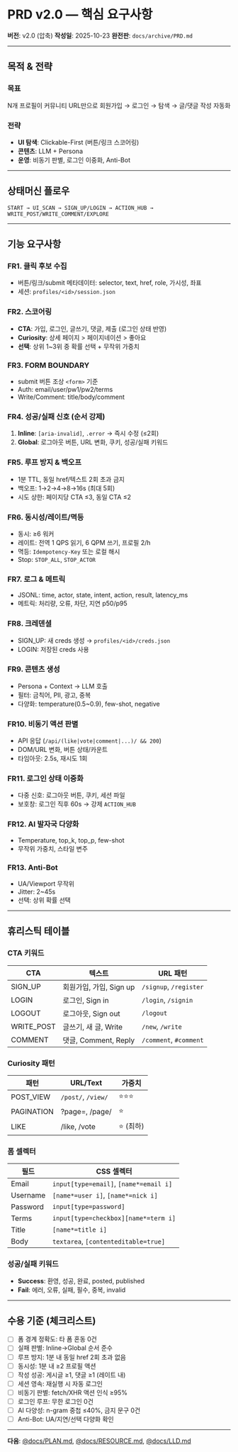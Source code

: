 # PRD v2.0 — 핵심 요구사항

**버전**: v2.0 (압축)
**작성일**: 2025-10-23
**완전판**: `docs/archive/PRD.md`

---

## 목적 & 전략

### 목표
N개 프로필이 커뮤니티 URL만으로 회원가입 → 로그인 → 탐색 → 글/댓글 작성 자동화

### 전략
- **UI 탐색**: Clickable-First (버튼/링크 스코어링)
- **콘텐츠**: LLM + Persona
- **운영**: 비동기 판별, 로그인 이중화, Anti-Bot

---

## 상태머신 플로우

```
START → UI_SCAN → SIGN_UP/LOGIN → ACTION_HUB → WRITE_POST/WRITE_COMMENT/EXPLORE
```

---

## 기능 요구사항

### FR1. 클릭 후보 수집
- 버튼/링크/submit 메타데이터: selector, text, href, role, 가시성, 좌표
- 세션: `profiles/<id>/session.json`

### FR2. 스코어링
- **CTA**: 가입, 로그인, 글쓰기, 댓글, 제출 (로그인 상태 반영)
- **Curiosity**: 상세 페이지 > 페이지네이션 > 좋아요
- **선택**: 상위 1~3위 중 확률 선택 + 무작위 가중치

### FR3. FORM BOUNDARY
- submit 버튼 조상 `<form>` 기준
- Auth: email/user/pw1/pw2/terms
- Write/Comment: title/body/comment

### FR4. 성공/실패 신호 (순서 강제)
1. **Inline**: `[aria-invalid]`, `.error` → 즉시 수정 (≤2회)
2. **Global**: 로그아웃 버튼, URL 변화, 쿠키, 성공/실패 키워드

### FR5. 루프 방지 & 백오프
- 1분 TTL, 동일 href/텍스트 2회 초과 금지
- 백오프: 1→2→4→8→16s (최대 5회)
- 시도 상한: 페이지당 CTA ≤3, 동일 CTA ≤2

### FR6. 동시성/레이트/멱등
- 동시: ≥6 워커
- 레이트: 전역 1 QPS 읽기, 6 QPM 쓰기, 프로필 2/h
- 멱등: `Idempotency-Key` 또는 로컬 해시
- Stop: `STOP_ALL`, `STOP_ACTOR`

### FR7. 로그 & 메트릭
- JSONL: time, actor, state, intent, action, result, latency_ms
- 메트릭: 처리량, 오류, 차단, 지연 p50/p95

### FR8. 크레덴셜
- SIGN_UP: 새 creds 생성 → `profiles/<id>/creds.json`
- LOGIN: 저장된 creds 사용

### FR9. 콘텐츠 생성
- Persona + Context → LLM 호출
- 필터: 금칙어, PII, 광고, 중복
- 다양화: temperature(0.5~0.9), few-shot, negative

### FR10. 비동기 액션 판별
- API 응답 (`/api/(like|vote|comment|...)/ && 200`)
- DOM/URL 변화, 버튼 상태/카운트
- 타임아웃: 2.5s, 재시도 1회

### FR11. 로그인 상태 이중화
- 다중 신호: 로그아웃 버튼, 쿠키, 세션 파일
- 보호창: 로그인 직후 60s → 강제 `ACTION_HUB`

### FR12. AI 발자국 다양화
- Temperature, top_k, top_p, few-shot
- 무작위 가중치, 스타일 변주

### FR13. Anti-Bot
- UA/Viewport 무작위
- Jitter: 2~45s
- 선택: 상위 확률 선택

---

## 휴리스틱 테이블

### CTA 키워드
| CTA | 텍스트 | URL 패턴 |
|-----|--------|----------|
| SIGN_UP | 회원가입, 가입, Sign up | `/signup`, `/register` |
| LOGIN | 로그인, Sign in | `/login`, `/signin` |
| LOGOUT | 로그아웃, Sign out | `/logout` |
| WRITE_POST | 글쓰기, 새 글, Write | `/new`, `/write` |
| COMMENT | 댓글, Comment, Reply | `/comment`, `#comment` |

### Curiosity 패턴
| 패턴 | URL/Text | 가중치 |
|------|----------|--------|
| POST_VIEW | `/post/`, `/view/` | ⭐⭐⭐ |
| PAGINATION | ?page=, /page/ | ⭐ |
| LIKE | /like, /vote | ⭐ (최하) |

### 폼 셀렉터
| 필드 | CSS 셀렉터 |
|------|-----------|
| Email | `input[type=email]`, `[name*=email i]` |
| Username | `[name*=user i]`, `[name*=nick i]` |
| Password | `input[type=password]` |
| Terms | `input[type=checkbox][name*=term i]` |
| Title | `[name*=title i]` |
| Body | `textarea`, `[contenteditable=true]` |

### 성공/실패 키워드
- **Success**: 환영, 성공, 완료, posted, published
- **Fail**: 에러, 오류, 실패, 필수, 중복, invalid

---

## 수용 기준 (체크리스트)

- [ ] 폼 경계 정확도: 타 폼 혼동 0건
- [ ] 실패 판별: Inline→Global 순서 준수
- [ ] 루프 방지: 1분 내 동일 href 2회 초과 없음
- [ ] 동시성: 1분 내 ≥2 프로필 액션
- [ ] 작성 성공: 게시글 ≥1, 댓글 ≥1 (레이트 내)
- [ ] 세션 영속: 재실행 시 자동 로그인
- [ ] 비동기 판별: fetch/XHR 액션 인식 ≥95%
- [ ] 로그인 루프: 무한 로그인 0건
- [ ] AI 다양성: n-gram 중첩 ≤40%, 금지 문구 0건
- [ ] Anti-Bot: UA/지연/선택 다양화 확인

---

**다음**: [@docs/PLAN.md](PLAN.md), [@docs/RESOURCE.md](RESOURCE.md), [@docs/LLD.md](LLD.md)
